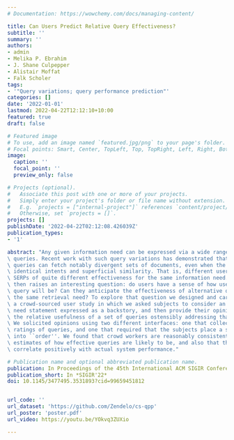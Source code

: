```yaml
---
# Documentation: https://wowchemy.com/docs/managing-content/

title: Can Users Predict Relative Query Effectiveness?
subtitle: ''
summary: ''
authors:
- admin
- Melika P. Ebrahim
- J. Shane Culpepper
- Alistair Moffat
- Falk Scholer
tags:
- '"Query variations; query performance prediction"'
categories: []
date: '2022-01-01'
lastmod: 2022-04-22T12:12:10+10:00
featured: true
draft: false

# Featured image
# To use, add an image named `featured.jpg/png` to your page's folder.
# Focal points: Smart, Center, TopLeft, Top, TopRight, Left, Right, BottomLeft, Bottom, BottomRight.
image:
  caption: ''
  focal_point: ''
  preview_only: false

# Projects (optional).
#   Associate this post with one or more of your projects.
#   Simply enter your project's folder or file name without extension.
#   E.g. `projects = ["internal-project"]` references `content/project/deep-learning/index.md`.
#   Otherwise, set `projects = []`.
projects: []
publishDate: '2022-04-22T02:12:08.426039Z'
publication_types:
- '1'

abstract: "Any given information need can be expressed via a wide range of possible\
\ queries. Recent work with such query variations has demonstrated that different\
\ queries can fetch notably divergent sets of documents, even when the queries have\
\ identical intents and superficial similarity. That is, different users might receive\
\ SERPs of quite different effectiveness for the same information need. That observation\
\ then raises an interesting question: do users have a sense of how useful any given\
\ query will be? Can they anticipate the effectiveness of alternative queries for\
\ the same retrieval need? To explore that question we designed and carried out\
\ a crowd-sourced user study in which we asked subjects to consider an information\
\ need statement expressed as a backstory, and then provide their opinions as to\
\ the relative usefulness of a set of queries ostensibly addressing that objective.\
\ We solicited opinions using two different interfaces: one that collected absolute\
\ ratings of queries, and one that required that the subjects place a set of queries\
\ into ``order''. We found that crowd workers are reasonably consistent in their\
\ estimates of how effective queries are likely to be, and also that their estimates\
\ correlate positively with actual system performance."

# Publication name and optional abbreviated publication name.
publication: In Proceedings of the 45th International ACM SIGIR Conference on Research and Development in Information Retrieval
publication_short: In *SIGIR'22*
doi: 10.1145/3477495.3531893?cid=99659451812


url_code: ''
url_dataset: 'https://github.com/Zendelo/cs-qpp'
url_poster: 'poster.pdf'
url_video: https://youtu.be/YOkvq3ZUXio

---
```

